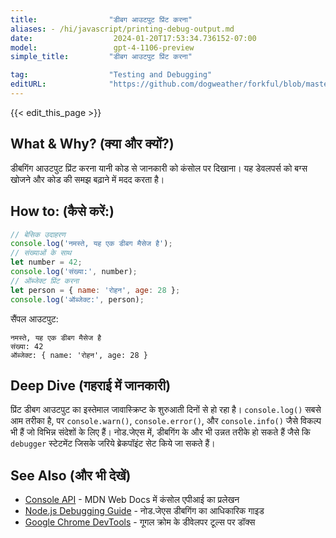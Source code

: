 ```yaml
---
title:                "डीबग आउटपुट प्रिंट करना"
aliases: - /hi/javascript/printing-debug-output.md
date:                  2024-01-20T17:53:34.736152-07:00
model:                 gpt-4-1106-preview
simple_title:         "डीबग आउटपुट प्रिंट करना"

tag:                  "Testing and Debugging"
editURL:              "https://github.com/dogweather/forkful/blob/master/content/hi/javascript/printing-debug-output.md"
---
```


{{< edit_this_page >}}

## What & Why? (क्या और क्यों?)
डीबगिंग आउटपुट प्रिंट करना यानी कोड से जानकारी को कंसोल पर दिखाना। यह डेवलपर्स को बग्स खोजने और कोड की समझ बढ़ाने में मदद करता है।

## How to: (कैसे करें:)
```javascript
// बेसिक उदाहरण
console.log('नमस्ते, यह एक डीबग मैसेज है');
// संख्याओं के साथ
let number = 42;
console.log('संख्या:', number);
// ऑब्जेक्ट प्रिंट करना
let person = { name: 'रोहन', age: 28 };
console.log('ऑब्जेक्ट:', person);
```
सैंपल आउटपुट:
```
नमस्ते, यह एक डीबग मैसेज है
संख्या: 42
ऑब्जेक्ट: { name: 'रोहन', age: 28 }
```

## Deep Dive (गहराई में जानकारी)
प्रिंट डीबग आउटपुट का इस्तेमाल जावास्क्रिप्ट के शुरुआती दिनों से हो रहा है। `console.log()` सबसे आम तरीका है, पर `console.warn()`, `console.error()`, और `console.info()` जैसे विकल्प भी हैं जो विभिन्न संदेशों के लिए हैं। नोड.जेएस में, डीबगिंग के और भी उन्नत तरीके हो सकते हैं जैसे कि `debugger` स्टेटमेंट जिसके जरिये ब्रेकपॉइंट सेट किये जा सकते हैं।

## See Also (और भी देखें)
- [Console API](https://developer.mozilla.org/en-US/docs/Web/API/Console) - MDN Web Docs में कंसोल एपीआई का प्रलेखन
- [Node.js Debugging Guide](https://nodejs.org/en/docs/guides/debugging-getting-started/) - नोड.जेएस डीबगिंग का आधिकारिक गाइड
- [Google Chrome DevTools](https://developers.google.com/web/tools/chrome-devtools/) - गूगल क्रोम के डीवेलपर टूल्स पर डॉक्स
